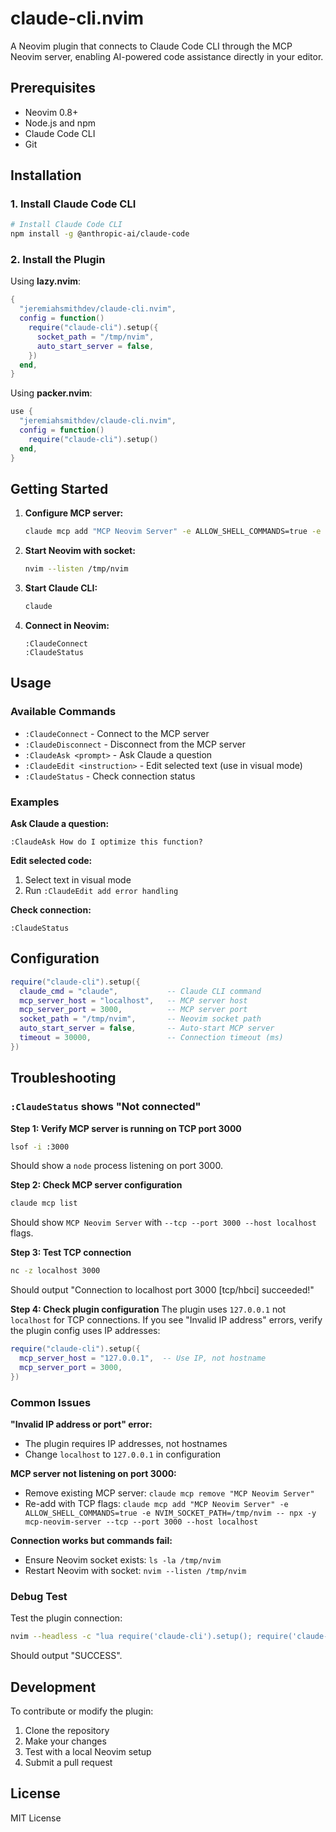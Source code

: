 # claude-cli.nvim

A Neovim plugin that connects to Claude Code CLI through the MCP Neovim server, enabling AI-powered code assistance directly in your editor.

## Prerequisites

- Neovim 0.8+
- Node.js and npm
- Claude Code CLI
- Git

## Installation

### 1. Install Claude Code CLI

```bash
# Install Claude Code CLI
npm install -g @anthropic-ai/claude-code
```

### 2. Install the Plugin

Using **lazy.nvim**:

```lua
{
  "jeremiahsmithdev/claude-cli.nvim",
  config = function()
    require("claude-cli").setup({
      socket_path = "/tmp/nvim",
      auto_start_server = false,
    })
  end,
}
```

Using **packer.nvim**:

```lua
use {
  "jeremiahsmithdev/claude-cli.nvim",
  config = function()
    require("claude-cli").setup()
  end,
}
```

## Getting Started

1. **Configure MCP server:**
   ```bash
   claude mcp add "MCP Neovim Server" -e ALLOW_SHELL_COMMANDS=true -e NVIM_SOCKET_PATH=/tmp/nvim -- npx -y mcp-neovim-server --tcp --port 3000 --host localhost
   ```

2. **Start Neovim with socket:**
   ```bash
   nvim --listen /tmp/nvim
   ```

3. **Start Claude CLI:**
   ```bash
   claude
   ```

4. **Connect in Neovim:**
   ```vim
   :ClaudeConnect
   :ClaudeStatus
   ```

## Usage

### Available Commands

- `:ClaudeConnect` - Connect to the MCP server
- `:ClaudeDisconnect` - Disconnect from the MCP server
- `:ClaudeAsk <prompt>` - Ask Claude a question
- `:ClaudeEdit <instruction>` - Edit selected text (use in visual mode)
- `:ClaudeStatus` - Check connection status

### Examples

**Ask Claude a question:**
```vim
:ClaudeAsk How do I optimize this function?
```

**Edit selected code:**
1. Select text in visual mode
2. Run `:ClaudeEdit add error handling`

**Check connection:**
```vim
:ClaudeStatus
```

## Configuration

```lua
require("claude-cli").setup({
  claude_cmd = "claude",           -- Claude CLI command
  mcp_server_host = "localhost",   -- MCP server host
  mcp_server_port = 3000,          -- MCP server port
  socket_path = "/tmp/nvim",       -- Neovim socket path
  auto_start_server = false,       -- Auto-start MCP server
  timeout = 30000,                 -- Connection timeout (ms)
})
```

## Troubleshooting

### `:ClaudeStatus` shows "Not connected"

**Step 1: Verify MCP server is running on TCP port 3000**
```bash
lsof -i :3000
```
Should show a `node` process listening on port 3000.

**Step 2: Check MCP server configuration**
```bash
claude mcp list
```
Should show `MCP Neovim Server` with `--tcp --port 3000 --host localhost` flags.

**Step 3: Test TCP connection**
```bash
nc -z localhost 3000
```
Should output "Connection to localhost port 3000 [tcp/hbci] succeeded!"

**Step 4: Check plugin configuration**
The plugin uses `127.0.0.1` not `localhost` for TCP connections. If you see "Invalid IP address" errors, verify the plugin config uses IP addresses:
```lua
require("claude-cli").setup({
  mcp_server_host = "127.0.0.1",  -- Use IP, not hostname
  mcp_server_port = 3000,
})
```

### Common Issues

**"Invalid IP address or port" error:**
- The plugin requires IP addresses, not hostnames
- Change `localhost` to `127.0.0.1` in configuration

**MCP server not listening on port 3000:**
- Remove existing MCP server: `claude mcp remove "MCP Neovim Server"`
- Re-add with TCP flags: `claude mcp add "MCP Neovim Server" -e ALLOW_SHELL_COMMANDS=true -e NVIM_SOCKET_PATH=/tmp/nvim -- npx -y mcp-neovim-server --tcp --port 3000 --host localhost`

**Connection works but commands fail:**
- Ensure Neovim socket exists: `ls -la /tmp/nvim`
- Restart Neovim with socket: `nvim --listen /tmp/nvim`

### Debug Test

Test the plugin connection:
```bash
nvim --headless -c "lua require('claude-cli').setup(); require('claude-cli.client').connect(); vim.defer_fn(function() if require('claude-cli.client').is_connected then print('SUCCESS') else print('FAILED') end; vim.cmd('quit') end, 1000)" 2>&1
```
Should output "SUCCESS".

## Development

To contribute or modify the plugin:

1. Clone the repository
2. Make your changes
3. Test with a local Neovim setup
4. Submit a pull request

## License

MIT License
